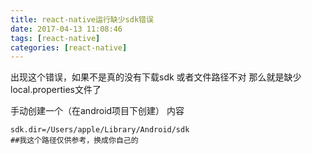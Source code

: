 ```yaml
---
title: react-native运行缺少sdk错误
date: 2017-04-13 11:08:46
tags: [react-native]
categories: [react-native]
---
```

出现这个错误，如果不是真的没有下载sdk
或者文件路径不对
那么就是缺少local.properties文件了

手动创建一个（在android项目下创建）
内容
```
sdk.dir=/Users/apple/Library/Android/sdk
##我这个路径仅供参考，换成你自己的
```


